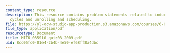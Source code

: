 ```yaml
---
content_type: resource
description: This resource contains problem statements related to induction variables,
  cycles and unrolling and scheduling.
file: https://ol-ocw-studio-app-production.s3.amazonaws.com/courses/6-035-computer-language-engineering-spring-2010/8cc05fc001e42b4b4e50ef68ff8a4dbc_MIT6_035S10_quiz03_2009.pdf
file_type: application/pdf
resourcetype: Document
title: MIT6_035S10_quiz03_2009.pdf
uid: 8cc05fc0-01e4-2b4b-4e50-ef68ff8a4dbc
---
```

